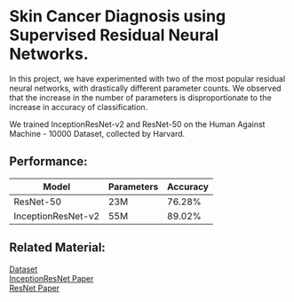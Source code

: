
# Skin Cancer Diagnosis using Supervised Residual Neural Networks.

In this project, we have experimented with two of the most popular residual neural networks, with drastically different parameter counts. We observed that the increase in the number of parameters is disproportionate to the increase in accuracy of classification.

We trained InceptionResNet-v2 and ResNet-50 on the Human Against Machine - 10000 Dataset, collected by Harvard. 


## Performance:

| Model | Parameters | Accuracy |
|---|---|---|
| ResNet-50 | 23M | 76.28% |
| InceptionResNet-v2 | 55M | 89.02% |


## Related Material:

[Dataset](https://dataverse.harvard.edu/dataset.xhtml?persistentId=doi:10.7910/DVN/DBW86T)\
[InceptionResNet Paper](https://arxiv.org/abs/1602.07261)\
[ResNet Paper](https://arxiv.org/abs/1512.03385)

